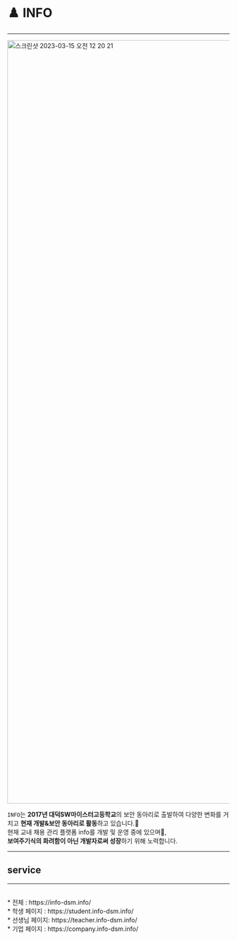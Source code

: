 # ♟️ INFO

---
> 
>



<img width="1728" alt="스크린샷 2023-03-15 오전 12 20 21" src="https://user-images.githubusercontent.com/59428479/225049380-93623a8e-d54e-4750-9127-e7130e93eda3.png">

`INFO`는 **2017년 대덕SW마이스터고등학교**의 보안 동아리로 출발하여 다양한 변화를 거치고 **현재 개발&보안 동아리로 활동**하고 있습니다.💫 <br>
 현재 교내 채용 관리 플랫폼 info를 개발 및 운영 중에 있으며🔮, <br>
 **보여주기식의 화려함이 아닌 개발자로써 성장**하기 위해 노력합니다.
 
 ---
 
 ## service
 
 ---
 
 <br>
 * 전체 : https://info-dsm.info/
 <br>
 * 학생 페이지 : https://student.info-dsm.info/
 <br>
 * 선생님 페이지: https://teacher.info-dsm.info/
 <br>
 * 기업 페이지 : https://company.info-dsm.info/
